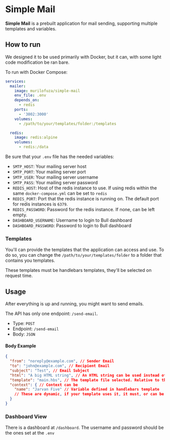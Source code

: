 # Simple Mail

**Simple Mail** is a prebuilt application for mail sending, supporting multiple templates and variables.

## How to run
We designed it to be used primarily with Docker, but it can, with some light code modification be ran bare.

To run with Docker Compose:
```yaml
services:
  mailer:
    image: murilofuza/simple-mail
    env_file: .env
    depends_on:
      - redis
    ports:
      - '3002:3000'
    volumes:
      - /path/to/your/templates/folder:/templates

  redis:
    image: redis:alpine
    volumes:
      - redis:/data
```

Be sure that your `.env` file has the needed variables:
- `SMTP_HOST`: Your mailing server host
- `SMTP_PORT`: Your mailing server port
- `SMTP_USER`: Your mailing server username
- `SMTP_PASS`: Your mailing server password
- `REDIS_HOST`: Host of the redis instance to use. If using redis within the same `docker-compose.yml` can be set to `redis`
- `REDIS_PORT`: Port that the redis instance is running on. The default port for redis instances is `6379`.
- `REDIS_PASSWORD`: Password for the redis instance. If none, can be left empty.
- `DASHBOARD_USERNAME`: Username to login to Bull dashboard
- `DASHBOARD_PASSWORD`: Password to login to Bull dashboard

### Templates
You'll can provide the templates that the application can access and use. To do so, you can change the `/path/to/your/templates/folder` to a folder that contains you templates.

These templates must be handlebars templates, they'll be selected on request time.

## Usage
After everything is up and running, you might want to send emails.

The API has only one endpoint: `/send-email`.
- Type: `POST`
- Endpoint: `/send-email`
- Body: `JSON`

#### Body Example
```json
{
  "from": "noreply@example.com", // Sender Email
  "to": "john@example.com", // Recipient Email
  "subject": "Test", // Email Subject
  "html": "A big HTML string", // An HTML string can be used instead of a template and context.
  "template": "main.hbs", // The template file selected. Relative to the template folder.
  "context": { // Context can be 
    "name": "Jarvan Five" // Variable defined in handlebars template
    // These are dynamic, if your template uses it, it must, or can be passed through here.
  }
}
```

### Dashboard View
There is a dashboard at `/dashboard`. The username and password should be the ones set at the `.env`
